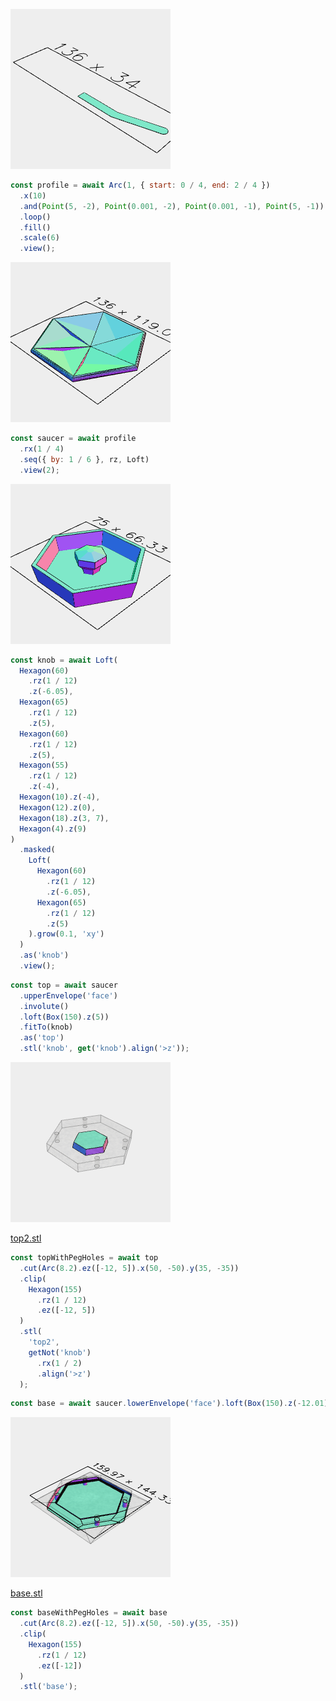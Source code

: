 ![Image](saucer.md.profile.png)

```JavaScript
const profile = await Arc(1, { start: 0 / 4, end: 2 / 4 })
  .x(10)
  .and(Point(5, -2), Point(0.001, -2), Point(0.001, -1), Point(5, -1))
  .loop()
  .fill()
  .scale(6)
  .view();
```

![Image](saucer.md.saucer_2.png)

```JavaScript
const saucer = await profile
  .rx(1 / 4)
  .seq({ by: 1 / 6 }, rz, Loft)
  .view(2);
```

![Image](saucer.md.knob.png)

```JavaScript
const knob = await Loft(
  Hexagon(60)
    .rz(1 / 12)
    .z(-6.05),
  Hexagon(65)
    .rz(1 / 12)
    .z(5),
  Hexagon(60)
    .rz(1 / 12)
    .z(5),
  Hexagon(55)
    .rz(1 / 12)
    .z(-4),
  Hexagon(10).z(-4),
  Hexagon(12).z(0),
  Hexagon(18).z(3, 7),
  Hexagon(4).z(9)
)
  .masked(
    Loft(
      Hexagon(60)
        .rz(1 / 12)
        .z(-6.05),
      Hexagon(65)
        .rz(1 / 12)
        .z(5)
    ).grow(0.1, 'xy')
  )
  .as('knob')
  .view();
```

```JavaScript
const top = await saucer
  .upperEnvelope('face')
  .involute()
  .loft(Box(150).z(5))
  .fitTo(knob)
  .as('top')
  .stl('knob', get('knob').align('>z'));
```

![Image](saucer.md.topWithPegHoles_top2.png)

[top2.stl](saucer.top2.stl)

```JavaScript
const topWithPegHoles = await top
  .cut(Arc(8.2).ez([-12, 5]).x(50, -50).y(35, -35))
  .clip(
    Hexagon(155)
      .rz(1 / 12)
      .ez([-12, 5])
  )
  .stl(
    'top2',
    getNot('knob')
      .rx(1 / 2)
      .align('>z')
  );
```

```JavaScript
const base = await saucer.lowerEnvelope('face').loft(Box(150).z(-12.01)).as('base');
```

![Image](saucer.md.baseWithPegHoles_base.png)

[base.stl](saucer.base.stl)

```JavaScript
const baseWithPegHoles = await base
  .cut(Arc(8.2).ez([-12, 5]).x(50, -50).y(35, -35))
  .clip(
    Hexagon(155)
      .rz(1 / 12)
      .ez([-12])
  )
  .stl('base');
```
